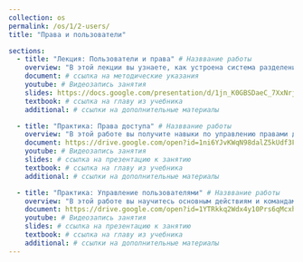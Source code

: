 ```yaml
---
collection: os
permalink: /os/1/2-users/
title: "Права и пользователи"

sections:
  - title: "Лекция: Пользователи и права" # Назввание работы
    overview: "В этой лекции вы узнаете, как устроена система разделения прав доступа в Linux, а также зачем нужен суперпользователь и как отслеживать и изменять права доступа к файлам и папкам." # Пояснительный текст
    document: # ссылка на методические указания
    youtube: # Видеозапись занятия
    slides: https://docs.google.com/presentation/d/1jn_K0GBSDaeC_7XxNrj8-ljZElWHaXxIqJyiyBdJmls/edit?usp=sharing # ссылка на презентацию к занятию
    textbook: # ссылка на главу из учебника
    additional: # ссылки на дополнительные материалы

  - title: "Практика: Права доступа" # Назввание работы
    overview: "В этой работе вы получите навыки по управлению правами доступа к файловым ресурсам системы, освоить основные команды - chmod, chown, chgrp." # Пояснительный текст
    document: https://drive.google.com/open?id=1ni6YJvKWqN98dalZ5kUdf3FUyDbnZxuTc0YUl7ejb8Y # ссылка на методические указания
    youtube: # Видеозапись занятия
    slides: # ссылка на презентацию к занятию
    textbook: # ссылка на главу из учебника
    additional: # ссылки на дополнительные материалы

  - title: "Практика: Управление пользователями" # Назввание работы
    overview: "В этой работе вы научитесь основным действиям и командам, связанным с управлением пользователями Linux - добавление, удаление пользователя, изменение пароля, добавление в группу. Основные изучаемые команды - adduser, passwd, su, sudo." # Пояснительный текст
    document: https://drive.google.com/open?id=1YTRkkq2Wdx4y10Prs6qMcxhzro7hMSuS4LMPVaW3Qjc # ссылка на методические указания
    youtube: # Видеозапись занятия
    slides: # ссылка на презентацию к занятию
    textbook: # ссылка на главу из учебника
    additional: # ссылки на дополнительные материалы
---
```

